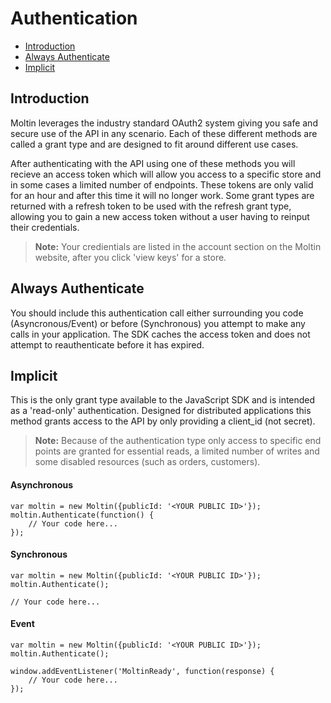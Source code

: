 # Authentication

- [Introduction](#introduction)
- [Always Authenticate](#always)
- [Implicit](#implicit)

<a name="introduction"></a>
## Introduction

Moltin leverages the industry standard OAuth2 system giving you safe and secure use of the API in any scenario. Each of these different methods are called a grant type and are designed to fit around different use cases.

After authenticating with the API using one of these methods you will recieve an access token which will allow you access to a specific store and in some cases a limited number of endpoints. These tokens are only valid for an hour and after this time it will no longer work. Some grant types are returned with a refresh token to be used with the refresh grant type, allowing you to gain a new access token without a user having to reinput their credentials.

> **Note:** Your credientials are listed in the account section on the Moltin website, after you click 'view keys' for a store.

<a name="always"></a>
## Always Authenticate

You should include this authentication call either surrounding you code (Asyncronous/Event) or before (Synchronous) you attempt to make any calls in your application. The SDK caches the access token and does not attempt to reauthenticate before it has expired.

<a name="implicit"></a>
## Implicit

This is the only grant type available to the JavaScript SDK and is intended as a 'read-only' authentication. Designed for distributed applications this method grants access to the API by only providing a client_id (not secret).

> **Note:** Because of the authentication type only access to specific end points are granted for essential reads, a limited number of writes and some disabled resources (such as orders, customers).

#### Asynchronous

	var moltin = new Moltin({publicId: '<YOUR PUBLIC ID>'});
	moltin.Authenticate(function() {
		// Your code here...
	});

#### Synchronous

	var moltin = new Moltin({publicId: '<YOUR PUBLIC ID>'});
	moltin.Authenticate();

	// Your code here...

#### Event

	var moltin = new Moltin({publicId: '<YOUR PUBLIC ID>'});
	moltin.Authenticate();

	window.addEventListener('MoltinReady', function(response) {
		// Your code here...
	});